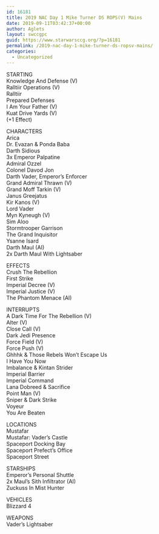```yaml
---
id: 16181
title: 2019 NAC Day 1 Mike Turner DS ROPS(V) Mains
date: 2019-09-11T03:42:37+00:00
author: Aglets
layout: swccgpc
guid: https://www.starwarsccg.org/?p=16181
permalink: /2019-nac-day-1-mike-turner-ds-ropsv-mains/
categories:
  - Uncategorized
---
```

STARTING  
Knowledge And Defense (V)  
Ralltiir Operations (V)  
Ralltiir  
Prepared Defenses  
I Am Your Father (V)  
Kuat Drive Yards (V)  
(+1 Effect)

CHARACTERS  
Arica  
Dr. Evazan & Ponda Baba  
Darth Sidious  
3x Emperor Palpatine  
Admiral Ozzel  
Colonel Davod Jon  
Darth Vader, Emperor&#8217;s Enforcer  
Grand Admiral Thrawn (V)  
Grand Moff Tarkin (V)  
Janus Greejatus  
Kir Kanos (V)  
Lord Vader  
Myn Kyneugh (V)  
Sim Aloo  
Stormtrooper Garrison  
The Grand Inquisitor  
Ysanne Isard  
Darth Maul (AI)  
2x Darth Maul With Lightsaber

EFFECTS  
Crush The Rebellion  
First Strike  
Imperial Decree (V)  
Imperial Justice (V)  
The Phantom Menace (AI)

INTERRUPTS  
A Dark Time For The Rebellion (V)  
Alter (V)  
Close Call (V)  
Dark Jedi Presence  
Force Field (V)  
Force Push (V)  
Ghhhk & Those Rebels Won&#8217;t Escape Us  
I Have You Now  
Imbalance & Kintan Strider  
Imperial Barrier  
Imperial Command  
Lana Dobreed & Sacrifice  
Point Man (V)  
Sniper & Dark Strike  
Voyeur  
You Are Beaten

LOCATIONS  
Mustafar  
Mustafar: Vader&#8217;s Castle  
Spaceport Docking Bay  
Spaceport Prefect&#8217;s Office  
Spaceport Street

STARSHIPS  
Emperor&#8217;s Personal Shuttle  
2x Maul&#8217;s Sith Infiltrator (AI)  
Zuckuss In Mist Hunter

VEHICLES  
Blizzard 4

WEAPONS  
Vader&#8217;s Lightsaber